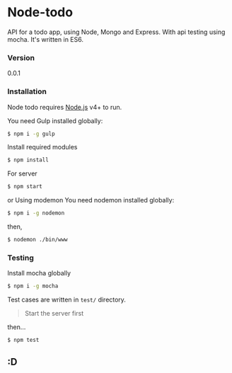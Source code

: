 # Node-todo

API for a todo app, using Node, Mongo and Express. With api testing using mocha. It's written in ES6.

### Version
0.0.1

### Installation

Node todo requires [Node.js](https://nodejs.org/) v4+ to run.

You need Gulp installed globally:

```sh
$ npm i -g gulp
```
Install required modules
```sh
$ npm install
```
For server
```sh
$ npm start
```
or
Using modemon
You need nodemon installed globally:
```sh
$ npm i -g nodemon
```
then,
```sh
$ nodemon ./bin/www
```
### Testing
Install mocha globally

```sh
$ npm i -g mocha
```

Test cases are written in ```test/``` directory.

> Start the server first

then...
```sh
$ npm test
```

## :D